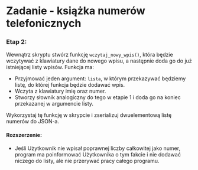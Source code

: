 # Zadanie - książka numerów telefonicznych

### Etap 2:
Wewnątrz skryptu stwórz funkcję `wczytaj_nowy_wpis()`, która będzie wczytywać z klawiatury dane do nowego wpisu, a następnie doda go do już istniejącej listy wpisów. Funkcja ma:
- Przyjmować jeden argument: `lista`, w którym przekazywać będziemy listę, do której funkcja będzie dodawać wpis.
- Wczyta z klawiatury imię oraz numer.
- Stworzy słownik analogiczny do tego w etapie 1 i doda go na koniec przekazanej w argumencie listy.

Wykorzystaj tę funkcję w skrypcie i zserializuj dwuelementową listę numerów do JSON-a.

#### Rozszerzenie:
- Jeśli Użytkownik nie wpisał poprawnej liczby całkowitej jako numer, program ma poinformować Użytkownika o tym fakcie i nie dodawać niczego do listy, ale nie przerywać pracy całego programu.
